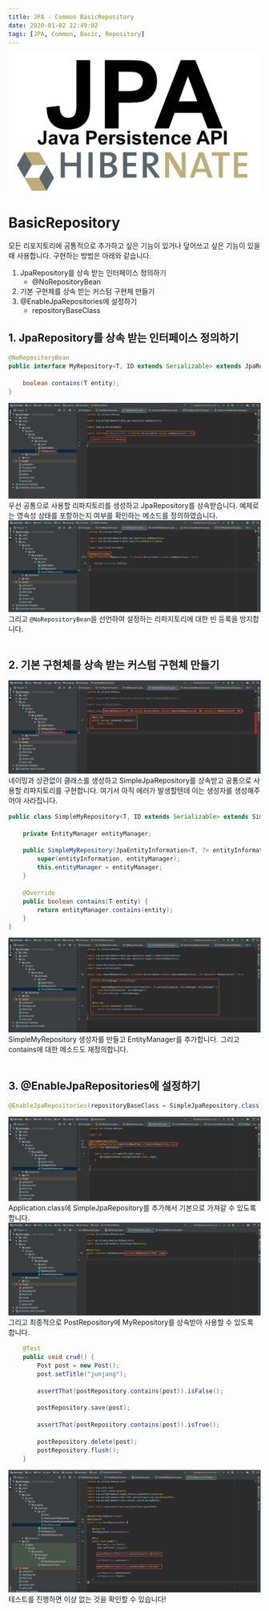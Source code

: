 ```yaml
---
title: JPA - Common BasicRepository
date: 2020-01-02 22:49:02
tags: [JPA, Common, Basic, Repository]
---
```


![images](/images/jpa/jpa.jpg)<br/>

# BasicRepository
모든 리포지토리에 공통적으로 추가하고 싶은 기능이 있거나 덮어쓰고 싶은 기능이 있을 때 사용합니다. 구현하는 방법은 아래와 같습니다.
1. JpaRepository를 상속 받는 인터페이스 정의하기
   - @NoRepositoryBean
2. 기본 구현체를 상속 받는 커스텀 구현체 만들기
3. @EnableJpaRepositories에 설정하기
   - repositoryBaseClass

## 1. JpaRepository를 상속 받는 인터페이스 정의하기
```java
@NoRepositoryBean
public interface MyRepository<T, ID extends Serializable> extends JpaRepository<T, ID> {

    boolean contains(T entity);
}
```
![BasicRepository](/images/jpa/basicrepository/bas1.png) 우선 공통으로 사용할 리파지토리를 생성하고 JpaRepository를 상속받습니다. 예제로는 영속성 상태를 포함하는지 여부를 확인하는 메소드를 정의하였습니다.<br/>
![BasicRepository](/images/jpa/basicrepository/bas4.png) 그리고 `@NoRepositoryBean`을 선언하여 설정하는 리파지토리에 대한 빈 등록을 방지합니다.<br/>
<br/>

## 2. 기본 구현체를 상속 받는 커스텀 구현체 만들기
![BasicRepository](/images/jpa/basicrepository/bas2.png) 네이밍과 상관없이 클래스를 생성하고 SimpleJpaRepository를 상속받고 공통으로 사용할 리파지토리를 구현합니다.
여기서 아직 에러가 발생할텐데 이는 생성자를 생성해주어야 사라집니다.<br/>
```java
public class SimpleMyRepository<T, ID extends Serializable> extends SimpleJpaRepository<T, ID> implements MyRepository<T, ID> {

    private EntityManager entityManager;

    public SimpleMyRepository(JpaEntityInformation<T, ?> entityInformation, EntityManager entityManager) {
        super(entityInformation, entityManager);
        this.entityManager = entityManager;
    }

    @Override
    public boolean contains(T entity) {
        return entityManager.contains(entity);
    }
}
```
![BasicRepository](/images/jpa/basicrepository/bas3.png) SimpleMyRepository 생성자를 만들고 EntityManager를 추가합니다. 그리고 contains에 대한 메소드도 재정의합니다.<br/>
<br/>

## 3. @EnableJpaRepositories에 설정하기
```java
@EnableJpaRepositories(repositoryBaseClass = SimpleJpaRepository.class)
```
![BasicRepository](/images/jpa/basicrepository/bas5.png) Application.class에 SimpleJpaRepository를 추가해서 기본으로 가져갈 수 있도록 합니다.<br/>
![BasicRepository](/images/jpa/basicrepository/bas6.png) 그리고 최종적으로 PostRepository에 MyRepository를 상속받아 사용할 수 있도록 합니다.<br/>
```java
    @Test
    public void crud() {
        Post post = new Post();
        post.setTitle("junjang");

        assertThat(postRepository.contains(post)).isFalse();

        postRepository.save(post);

        assertThat(postRepository.contains(post)).isTrue();

        postRepository.delete(post);
        postRepository.flush();
    }
```
![BasicRepository](/images/jpa/basicrepository/bas7.png) 테스트를 진행하면 이상 없는 것을 확인할 수 있습니다!